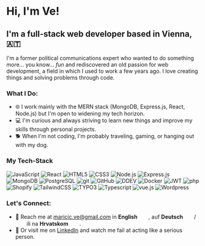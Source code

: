 # Hi, I'm Ve!

## I'm a full-stack web developer based in Vienna, 🇦🇹

I'm a former political communications expert who wanted to do something more... you know... *fun* and rediscovered an old passion for web development, a field in which I used to work a few years ago. I love creating things and solving problems through code.

### What I Do:

- 🌐 I work mainly with the MERN stack (MongoDB, Express.js, React, Node.js) but I'm open to widening my tech horizon.
- 💻 I'm curious and always striving to learn new things and improve my skills through personal projects.
- 🐕 When I'm not coding, I'm probably traveling, gaming, or hanging out with my dog.

### My Tech-Stack

![JavaScript](https://img.shields.io/badge/-JavaScript-F7DF1E?logo=javascript&logoColor=black&style=flat)
![React](https://img.shields.io/badge/-React-61DAFB?logo=react&logoColor=white&style=flat)
![HTML5](https://img.shields.io/badge/-HTML5-E34F26?logo=html5&logoColor=white&style=flat)
![CSS3](https://img.shields.io/badge/-CSS3-1572B6?logo=css3&logoColor=white&style=flat)
![Node.js](https://img.shields.io/badge/-Node.js-339933?logo=node.js&logoColor=white&style=flat)
![Express.js](https://img.shields.io/badge/-Express.js-000000?logo=express&logoColor=white&style=flat)
![MongoDB](https://img.shields.io/badge/-MongoDB-47A248?logo=mongodb&logoColor=white&style=flat)
![PostgreSQL](https://img.shields.io/badge/-PostgreSQL-4169E1?logo=postgresql&logoColor=white&style=flat)
![git](https://img.shields.io/badge/-git-F05032?logo=git&logoColor=white&style=flat)
![GitHub](https://img.shields.io/badge/-GitHub-181717?logo=github&logoColor=white&style=flat)
![DDEV](https://img.shields.io/badge/-DDEV-007ACC?logo=ddev&logoColor=white&style=flat)
![Docker](https://img.shields.io/badge/-Docker-2496ED?logo=docker&logoColor=white&style=flat)
![JWT](https://img.shields.io/badge/-JWT-000000?logo=JSONwebtokens&logoColor=white&style=flat)
![php](https://img.shields.io/badge/-php-777BB4?logo=php&logoColor=white&style=flat)
![Shopify](https://img.shields.io/badge/-Shopify-7AB55C?logo=shopify&logoColor=white&style=flat)
![TailwindCSS](https://img.shields.io/badge/-TailwindCSS-38B2AC?logo=tailwind-css&logoColor=white&style=flat)
![TYPO3](https://img.shields.io/badge/-TYPO3-FF8700?logo=typo3&logoColor=white&style=flat)
![Typescript](https://img.shields.io/badge/-Typescript-3178C6?logo=typescript&logoColor=white&style=flat)
![vue.js](https://img.shields.io/badge/-vue.js-4FC08D?logo=vue.js&logoColor=white&style=flat)
![Wordpress](https://img.shields.io/badge/-Wordpress-21759B?logo=wordpress&logoColor=white&style=flat)


### Let's Connect:

- 📧 Reach me at [maricic.ve@gmail.com](mailto:maricic.ve@gmail.com) in **English** <img src="https://images2.imgbox.com/34/5c/RM8dMJXe_o.png" width="25" height="15"/>, auf **Deutsch** <img src="https://images2.imgbox.com/4c/b1/uo8cd6Ra_o.png" width="25" height="15"/>/<img src="https://images2.imgbox.com/2f/c5/zPiDhSaI_o.png" width="25" height="15"/> ili na **Hrvatskom** <img src="https://images2.imgbox.com/e0/3c/dgPMDunc_o.png" width="25" height="15"/>. 
- 🌟 Or visit me on [LinkedIn](https://www.linkedin.com/in/ve-maricic/) and watch me fail at acting like a serious person. 


